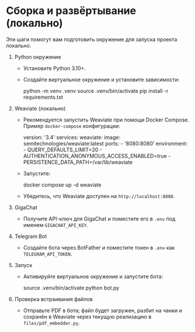 # Сборка и развёртывание (локально)

Эти шаги помогут вам подготовить окружение для запуска проекта локально.

1) Python окружение

   - Установите Python 3.10+.
   - Создайте виртуальное окружение и установите зависимости:

     python -m venv .venv
     source .venv/bin/activate
     pip install -r requirements.txt

2) Weaviate (локально)

   - Рекомендуется запустить Weaviate при помощи Docker Compose. Пример `docker-compose` конфигурации:

     version: '3.4'
     services:
       weaviate:
         image: semitechnologies/weaviate:latest
         ports:
           - '8080:8080'
         environment:
           - QUERY_DEFAULTS_LIMIT=20
           - AUTHENTICATION_ANONYMOUS_ACCESS_ENABLED=true
           - PERSISTENCE_DATA_PATH=/var/lib/weaviate

   - Запустите:

     docker compose up -d weaviate

   - Убедитесь, что Weaviate доступен на `http://localhost:8080`.

3) GigaChat

   - Получите API-ключ для GigaChat и поместите его в `.env` под именем `GIGACHAT_API_KEY`.

4) Telegram Bot

   - Создайте бота через BotFather и поместите токен в `.env` как `TELEGRAM_API_TOKEN`.

5) Запуск

   - Активируйте виртуальное окружение и запустите бота:

     source .venv/bin/activate
     python bot.py

6) Проверка встраивания файлов

   - Отправьте PDF в бота; файл будет загружен, разбит на чанки и сохранён в Weaviate через текущую реализацию в `files/pdf_embedder.py`.
